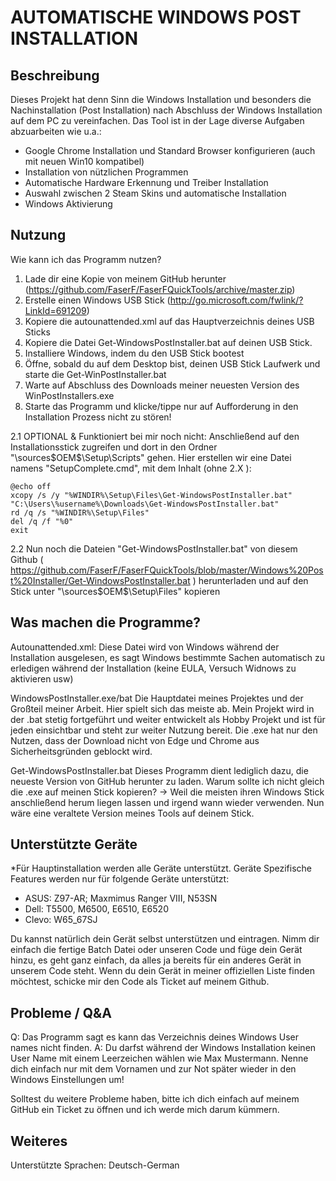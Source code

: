 # AUTOMATISCHE WINDOWS POST INSTALLATION

## Beschreibung

Dieses Projekt hat denn Sinn die Windows Installation und besonders die Nachinstallation (Post Installation) nach Abschluss der Windows Installation auf dem PC zu vereinfachen.
Das Tool ist in der Lage diverse Aufgaben abzuarbeiten wie u.a.:
- Google Chrome Installation und Standard Browser konfigurieren (auch mit neuen Win10 kompatibel)
- Installation von nützlichen Programmen
- Automatische Hardware Erkennung und Treiber Installation
- Auswahl zwischen 2 Steam Skins und automatische Installation
- Windows Aktivierung

## Nutzung

Wie kann ich das Programm nutzen?
1. Lade dir eine Kopie von meinem GitHub herunter (https://github.com/FaserF/FaserFQuickTools/archive/master.zip)
2. Erstelle einen Windows USB Stick (http://go.microsoft.com/fwlink/?LinkId=691209)
3. Kopiere die autounattended.xml auf das Hauptverzeichnis deines USB Sticks
4. Kopiere die Datei Get-WindowsPostInstaller.bat auf deinen USB Stick.
5. Installiere Windows, indem du den USB Stick bootest
6. Öffne, sobald du auf dem Desktop bist, deinen USB Stick Laufwerk und starte die Get-WinPostInstaller.bat
7. Warte auf Abschluss des Downloads meiner neuesten Version des WinPostInstallers.exe
8. Starte das Programm und klicke/tippe nur auf Aufforderung in den Installation Prozess nicht zu stören!

2.1 OPTIONAL & Funktioniert bei mir noch nicht: Anschließend auf den Installationsstick zugreifen und dort in den Ordner 
"\sources\$OEM$\$$\Setup\Scripts" 
gehen. Hier erstellen wir eine Datei namens "SetupComplete.cmd", mit dem Inhalt (ohne 2.X ):

```
@echo off 
xcopy /s /y "%WINDIR%\Setup\Files\Get-WindowsPostInstaller.bat" "C:\Users\%username%\Downloads\Get-WindowsPostInstaller.bat"
rd /q /s "%WINDIR%\Setup\Files" 
del /q /f "%0"
exit
```

2.2 Nun noch die Dateien "Get-WindowsPostInstaller.bat" von diesem Github ( https://github.com/FaserF/FaserFQuickTools/blob/master/Windows%20Post%20Installer/Get-WindowsPostInstaller.bat ) herunterladen und auf den Stick unter 
"\sources\$OEM$\$$\Setup\Files" kopieren


## Was machen die Programme?

Autounattended.xml:
Diese Datei wird von Windows während der Installation ausgelesen, es sagt Windows bestimmte Sachen automatisch zu erledigen während der Installation (keine EULA, Versuch Widnows zu aktivieren usw)

WindowsPostInstaller.exe/bat
Die Hauptdatei meines Projektes und der Großteil meiner Arbeit. Hier spielt sich das meiste ab. Mein Projekt wird in der .bat stetig fortgeführt und weiter entwickelt als Hobby Projekt und ist für jeden einsichtbar und steht zur weiter Nutzung bereit. Die .exe hat nur den Nutzen, dass der Download nicht von Edge und Chrome aus Sicherheitsgründen geblockt wird.

Get-WindowsPostInstaller.bat
Dieses Programm dient lediglich dazu, die neueste Version von GitHub herunter zu laden.
Warum sollte ich nicht gleich die .exe auf meinen Stick kopieren? -> Weil die meisten ihren Windows Stick anschließend herum liegen lassen und irgend wann wieder verwenden. Nun wäre eine veraltete Version meines Tools auf deinem Stick.

## Unterstützte Geräte

*Für Hauptinstallation werden alle Geräte unterstützt. Geräte Spezifische Features werden nur für folgende Geräte unterstützt:
- ASUS: Z97-AR; Maxmimus Ranger VIII, N53SN
- Dell: T5500, M6500, E6510, E6520
- Clevo: W65_67SJ

Du kannst natürlich dein Gerät selbst unterstützen und eintragen. Nimm dir einfach die fertige Batch Datei oder unseren Code und füge dein Gerät hinzu, es geht ganz einfach, da alles ja bereits für ein anderes Gerät in unserem Code steht. Wenn du dein Gerät in meiner offiziellen Liste finden möchtest, schicke mir den Code als Ticket auf meinem Github.

## Probleme / Q&A

Q: Das Programm sagt es kann das Verzeichnis deines Windows User names nicht finden.
A: Du darfst während der Windows Installation keinen User Name mit einem Leerzeichen wählen wie Max Mustermann.
Nenne dich einfach nur mit dem Vornamen und zur Not später wieder in den Windows Einstellungen um!

Solltest du weitere Probleme haben, bitte ich dich einfach auf meinem GitHub ein Ticket zu öffnen und ich werde mich darum kümmern.

## Weiteres

Unterstützte Sprachen: Deutsch-German
